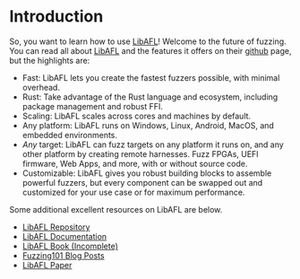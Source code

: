 # Introduction

So, you want to learn how to use
[LibAFL](https://github.com/AFLplusplus/LibAFL)! Welcome to the future of
fuzzing. You can read all about [LibAFL](https://github.com/AFLplusplus/LibAFL)
and the features it offers on their [github](https://github.com/AFLplusplus/LibAFL)
page, but the highlights are:

- Fast: LibAFL lets you create the fastest fuzzers possible, with minimal overhead.
- Rust: Take advantage of the Rust language and ecosystem, including package management
  and robust FFI.
- Scaling: LibAFL scales across cores and machines by default.
- Any platform: LibAFL runs on Windows, Linux, Android, MacOS, and embedded environments.
- *Any* target: LibAFL can fuzz targets on any platform it runs on, and any other
  platform by creating remote harnesses. Fuzz FPGAs, UEFI firmware, Web Apps, and more,
  with or without source code.
- Customizable: LibAFL gives you robust building blocks to assemble powerful fuzzers,
  but every component can be swapped out and customized for your use case or for maximum
  performance.

Some additional excellent resources on LibAFL are below.

- [LibAFL Repository](https://github.com/AFLplusplus/LibAFL)
- [LibAFL Documentation](https://docs.rs/libafl/latest/libafl/)
- [LibAFL Book (Incomplete)](https://aflplus.plus/libafl-book)
- [Fuzzing101 Blog Posts](https://epi052.gitlab.io/notes-to-self/blog/2021-11-01-fuzzing-101-with-libafl/)
- [LibAFL Paper](https://www.s3.eurecom.fr/docs/ccs22_fioraldi.pdf)
